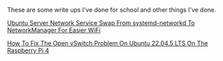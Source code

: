 These are some write ups I've done for school and other things I've done.

[Ubuntu Server Network Service Swap From systemd-networkd To NetworkManager For Easier WiFi](/Ubuntu%20Server%20Network%20Service%20Swap%20From%20systemd-networkd%20To%20NetworkManager%20For%20Easier%20WiFi.md)

[How To Fix The Open vSwitch Problem On Ubuntu 22.04.5 LTS On The Raspberry Pi 4](/How%20To%20Fix%20The%20Open%20vSwitch%20Problem%20On%20Ubuntu%2022.04.5%20LTS%20On%20The%20Raspberry%20Pi%204.md)

